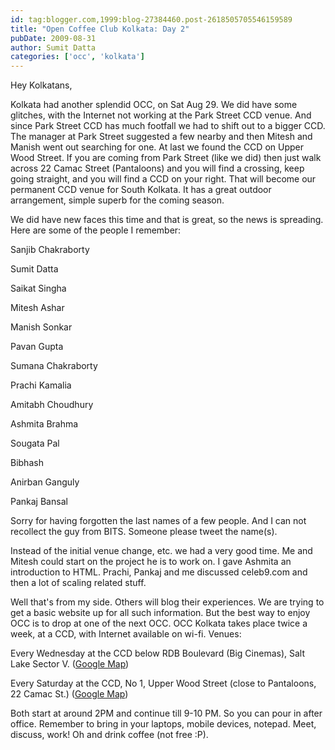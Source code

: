 ```yaml
---
id: tag:blogger.com,1999:blog-27384460.post-2618505705546159589
title: "Open Coffee Club Kolkata: Day 2"
pubDate: 2009-08-31
author: Sumit Datta
categories: ['occ', 'kolkata']
---
```


Hey Kolkatans,  

Kolkata had another splendid OCC, on Sat Aug 29. We did have some glitches, with the Internet not working at the Park Street CCD venue. And since Park Street CCD has much footfall we had to shift out to a bigger CCD. The manager at Park Street suggested a few nearby and then Mitesh and Manish went out searching for one. At last we found the CCD on Upper Wood Street. If you are coming from Park Street (like we did) then just walk across 22 Camac Street (Pantaloons) and you will find a crossing, keep going straight, and you will find a CCD on your right. That will become our permanent CCD venue for South Kolkata. It has a great outdoor arrangement, simple superb for the coming season.  

We did have new faces this time and that is great, so the news is spreading. Here are some of the people I remember:  

Sanjib Chakraborty  

Sumit Datta  

Saikat Singha  

Mitesh Ashar  

Manish Sonkar  

Pavan Gupta  

Sumana Chakraborty  

Prachi Kamalia  

Amitabh Choudhury  

Ashmita Brahma  

Sougata Pal  

Bibhash  

Anirban Ganguly  

Pankaj Bansal  

Sorry for having forgotten the last names of a few people. And I can not recollect the guy from BITS. Someone please tweet the name(s).  

Instead of the initial venue change, etc. we had a very good time. Me and Mitesh could start on the project he is to work on. I gave Ashmita an introduction to HTML. Prachi, Pankaj and me discussed celeb9.com and then a lot of scaling related stuff.  

Well that's from my side. Others will blog their experiences. We are trying to get a basic website up for all such information. But the best way to enjoy OCC is to drop at one of the next OCC. OCC Kolkata takes place twice a week, at a CCD, with Internet available on wi-fi. Venues:  

Every Wednesday at the CCD below RDB Boulevard (Big Cinemas), Salt Lake Sector V. ([Google Map](http://maps.google.com/maps?f=q&source=s_q&hl=en&geocode=&q=RDB+Boulevard,+Salt+Lake+Sector+V,+Kolkata,+WB,+India&sll=22.547222,88.356557&sspn=0.010345,0.01929&ie=UTF8&ll=22.573002,88.43271&spn=0.009847,0.01929&z=16&iwloc=A))  

Every Saturday at the CCD, No 1, Upper Wood Street (close to Pantaloons, 22 Camac St.) ([Google Map](http://maps.google.com/maps?f=q&source=s_q&hl=en&geocode=&q=No+1,+Upper+Wood+Street,+Kolkata,+WB,+India&sll=37.0625,-95.677068&sspn=36.315864,79.013672&ie=UTF8&ll=22.547222,88.356557&spn=0.010345,0.01929&z=16&iwloc=A))  

Both start at around 2PM and continue till 9-10 PM. So you can pour in after office. Remember to bring in your laptops, mobile devices, notepad. Meet, discuss, work! Oh and drink coffee (not free :P).